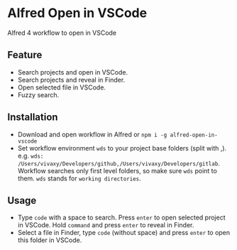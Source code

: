 # Alfred Open in VSCode

Alfred 4 workflow to open in VSCode

## Feature

- Search projects and open in VSCode.
- Search projects and reveal in Finder.
- Open selected file in VSCode.
- Fuzzy search.

## Installation

- Download and open workflow in Alfred or `npm i -g alfred-open-in-vscode`
- Set workflow environment `wds` to your project base folders (split with ,). e.g. `wds: /Users/vivaxy/Developers/github,/Users/vivaxy/Developers/gitlab`. Workflow searches only first level folders, so make sure `wds` point to them. `wds` stands for `working directories`.

## Usage

- Type `code` with a space to search. Press `enter` to open selected project in VSCode. Hold `command` and press `enter` to reveal in Finder.
- Select a file in Finder, type `code` (without space) and press `enter` to open this folder in VSCode.
